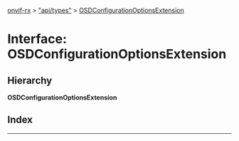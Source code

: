 [onvif-rx](../README.md) > ["api/types"](../modules/_api_types_.md) > [OSDConfigurationOptionsExtension](../interfaces/_api_types_.osdconfigurationoptionsextension.md)

# Interface: OSDConfigurationOptionsExtension

## Hierarchy

**OSDConfigurationOptionsExtension**

## Index

---

